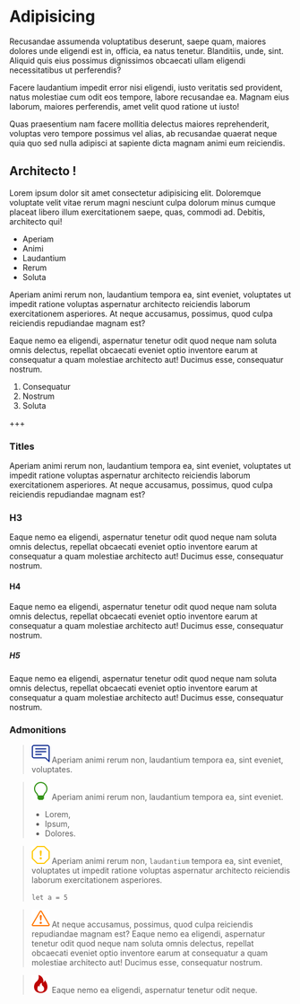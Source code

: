 # Adipisicing

Recusandae assumenda voluptatibus deserunt, saepe quam, maiores dolores unde eligendi est in, officia, ea natus tenetur. Blanditiis, unde, sint. Aliquid quis eius possimus dignissimos obcaecati ullam eligendi necessitatibus ut perferendis?

Facere laudantium impedit error nisi eligendi, iusto veritatis sed provident, natus molestiae cum odit eos tempore, labore recusandae ea. Magnam eius laborum, maiores perferendis, amet velit quod ratione ut iusto!

Quas praesentium nam facere mollitia delectus maiores reprehenderit, voluptas vero tempore possimus vel alias, ab recusandae quaerat neque quia quo sed nulla adipisci at sapiente dicta magnam animi eum reiciendis.

## Architecto !

Lorem ipsum dolor sit amet consectetur adipisicing elit. Doloremque voluptate velit vitae rerum magni nesciunt culpa dolorum minus cumque placeat libero illum exercitationem saepe, quas, commodi ad. Debitis, architecto qui!

- Aperiam
- Animi
- Laudantium
- Rerum
- Soluta

Aperiam animi rerum non, laudantium tempora ea, sint eveniet, voluptates ut impedit ratione voluptas aspernatur architecto reiciendis laborum exercitationem asperiores. At neque accusamus, possimus, quod culpa reiciendis repudiandae magnam est?

Eaque nemo ea eligendi, aspernatur tenetur odit quod neque nam soluta omnis delectus, repellat obcaecati eveniet optio inventore earum at consequatur a quam molestiae architecto aut! Ducimus esse, consequatur nostrum.

1. Consequatur
2. Nostrum
3. Soluta

+++

### Titles

Aperiam animi rerum non, laudantium tempora ea, sint eveniet, voluptates ut impedit ratione voluptas aspernatur architecto reiciendis laborum exercitationem asperiores. At neque accusamus, possimus, quod culpa reiciendis repudiandae magnam est?

### H3

Eaque nemo ea eligendi, aspernatur tenetur odit quod neque nam soluta omnis delectus, repellat obcaecati eveniet optio inventore earum at consequatur a quam molestiae architecto aut! Ducimus esse, consequatur nostrum.

#### H4

Eaque nemo ea eligendi, aspernatur tenetur odit quod neque nam soluta omnis delectus, repellat obcaecati eveniet optio inventore earum at consequatur a quam molestiae architecto aut! Ducimus esse, consequatur nostrum.

##### H5

Eaque nemo ea eligendi, aspernatur tenetur odit quod neque nam soluta omnis delectus, repellat obcaecati eveniet optio inventore earum at consequatur a quam molestiae architecto aut! Ducimus esse, consequatur nostrum.

### Admonitions

> ![Note](./assets/icons/note.svg)
> Aperiam animi rerum non, laudantium tempora ea, sint eveniet, voluptates.

> ![Tip](./assets/icons/lightbulb.svg)
> Aperiam animi rerum non, laudantium tempora ea, sint eveniet.
> - Lorem,
> - Ipsum,
> - Dolores.

> ![Important](./assets/icons/important.svg)
> Aperiam animi rerum non, `laudantium` tempora ea, sint eveniet, voluptates ut impedit ratione voluptas aspernatur architecto reiciendis laborum exercitationem asperiores.
>
> ```
> let a = 5
> ```

> ![Warning](./assets/icons/warning.svg)
> At neque accusamus, possimus, quod culpa reiciendis repudiandae magnam est? Eaque nemo ea eligendi, aspernatur tenetur odit quod neque nam soluta omnis delectus, repellat obcaecati eveniet optio inventore earum at consequatur a quam molestiae architecto aut! Ducimus esse, consequatur nostrum.

> ![Caution](./assets/icons/fire.svg)
> Eaque nemo ea eligendi, aspernatur tenetur odit neque.
